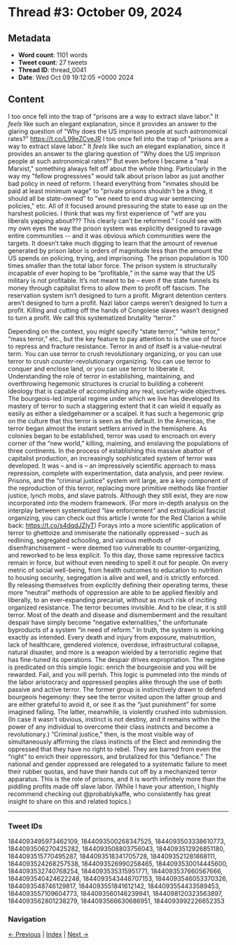 # Thread #3: October 09, 2024

## Metadata
- **Word count**: 1101 words
- **Tweet count**: 27 tweets
- **Thread ID**: thread_0041
- **Date**: Wed Oct 09 19:12:05 +0000 2024

## Content

I too once fell into the trap of "prisons are a way to extract slave labor." It *feels* like such an elegant explanation, since it provides an answer to the glaring question of "Why does the US imprison people at such astronomical rates?” https://t.co/L99eZCveJR I too once fell into the trap of "prisons are a way to extract slave labor." It *feels* like such an elegant explanation, since it provides an answer to the glaring question of "Why does the US imprison people at such astronomical rates?” But even before I became a "real Marxist," something always felt off about the whole thing. Particularly in the way my "fellow progressives" would talk about prison labor as just another  bad policy in need of reform. I heard everything from "inmates should be paid at least minimum wage" to "private prisons shouldn't be a thing, it should all be state-owned" to "we need to end drug war sentencing policies," etc. All of it focused around pressuring the state to ease up on the harshest policies. I think that was my first experience of "wtf are you liberals yapping about??? This clearly can't be reformed." I could see with my own eyes the way the prison system was explicitly designed to ravage entire communities -- and it was obvious *which* communities were the targets. It doesn’t take much digging to learn that the amount of revenue generated by prison labor is orders of magnitude less than the amount the US spends on policing, trying, and imprisoning. The prison population is 100 times smaller than the total labor force. The prison system is structurally incapable of ever hoping to be “profitable,” in the same way that the US military is not profitable. It’s not meant to be – even if the state funnels its money through capitalist firms to allow *them* to profit off fascism. The reservation system isn’t designed to turn a profit. Migrant detention centers aren’t designed to turn a profit. Nazi labor camps weren’t designed to turn a profit. Killing and cutting off the hands of Congolese slaves wasn’t designed to turn a profit. We call this systematized brutality “terror.”

Depending on the context, you might specify “state terror,” “white terror,” “mass terror,” etc., but the key feature to pay attention to is the use of force to repress and fracture resistance. Terror in and of itself is a value-neutral term. You can use terror to crush revolutionary organizing, or you can use terror to crush *counter*-revolutionary organizing. You can use terror to conquer and enclose land, or you can use terror to liberate it. Understanding the role of terror in establishing, maintaining, and overthrowing hegemonic structures is crucial to building a coherent ideology that is capable of accomplishing any real, society-wide objectives. The bourgeois-led imperial regime under which we live has developed its mastery of terror to such a staggering extent that it can wield it equally as easily as either a sledgehammer or a scalpel. It has such a hegemonic grip on the culture that this terror is seen as the default. In the Americas, the terror began almost the instant settlers arrived in the hemisphere. As colonies began to be established, terror was used to encroach on every corner of the “new world,” killing, maiming, and enslaving the populations of three continents. In the process of establishing this massive abattoir of capitalist production, an increasingly sophisticated system of terror was developed. It was – and is – an impressively scientific approach to mass repression, complete with experimentation, data analysis, and peer review. Prisons, and the “criminal justice” system writ large, are a key component of the reproduction of this terror, replacing more primitive methods like frontier justice, lynch mobs, and slave patrols. Although they still exist, they are now incorporated *into* the modern framework. (For more in-depth analysis on the interplay between systematized “law enforcement” and extrajudicial fascist organizing, you can check out this article I wrote for the Red Clarion a while back: https://t.co/s4dqdJZIyT) Forays into a more scientific application of terror to ghettoize and immiserate the nationally oppressed – such as redlining, segregated schooling, and various methods of disenfranchisement – were deemed too vulnerable to counter-organizing, and reworked to be less explicit. To this day, those same repressive tactics remain in force, but without even needing to spell it out for people. On every metric of social well-being, from health outcomes to education to nutrition to housing security, segregation is alive and well, and is strictly enforced. By releasing themselves from explicitly defining their operating terms, these more “neutral” methods of oppression are able to be applied flexibly and liberally, to an ever-expanding precariat, without as much risk of inciting organized resistance. The terror becomes invisible. And to be clear, it is still terror. Most of the death and disease and dismemberment and the resultant despair have simply become “negative externalities,” the unfortunate byproducts of a system “in need of reform.” In truth, the system is working exactly as intended. Every death and injury from exposure, malnutrition, lack of healthcare, gendered violence, overdose, infrastructural collapse, natural disaster, and more is a weapon wielded by a terroristic regime that has fine-tuned its operations. The despair drives expropriation. The regime is predicated on this simple logic: enrich the bourgeoisie and you will be rewarded. Fail, and you will perish. This logic is pummeled into the minds of the labor aristocracy and oppressed peoples alike through the use of both passive and active terror. The former group is instinctively drawn to defend bourgeois hegemony: they see the terror visited upon the latter group and are either grateful to avoid it, or see it as the “just punishment” for some imagined failing. The latter, meanwhile, is violently crushed into submission. (In case it wasn't obvious, instinct is not destiny, and it remains within the power of any individual to overcome their class instincts and become a revolutionary.) “Criminal justice,” then, is the most visible way of simultaneously affirming the class instincts of the Elect and reminding the oppressed that they have no right to rebel. They are barred from even the “right” to enrich their oppressors, and brutalized for this “defiance.” The national and gender oppressed are relegated to a systematic failure to meet their rubber quotas, and have their hands cut off by a mechanized terror apparatus. This is the role of prisons, and it is worth infinitely more than the piddling profits made off slave labor. (While I have your attention, I highly recommend checking out @probablykaffe, who consistently has great insight to share on this and related topics.)

---

### Tweet IDs
1844093495973462109, 1844093500268347525, 1844093503338610773, 1844093506270425282, 1844093508803756043, 1844093512926851180, 1844093515770495287, 1844093518341705728, 1844093521281868111, 1844093524268257538, 1844093526990258465, 1844093530014445600, 1844093532740768254, 1844093535315951771, 1844093537660567666, 1844093540424622248, 1844093543448707153, 1844093546053370326, 1844093548746129817, 1844093551841612142, 1844093554433589453, 1844093557109604773, 1844093560146239941, 1844098120323563897, 1844093562801238279, 1844093566630686951, 1844093992226652353

### Navigation
[← Previous](#002) | [Index](index.md) | [Next →](#004)
